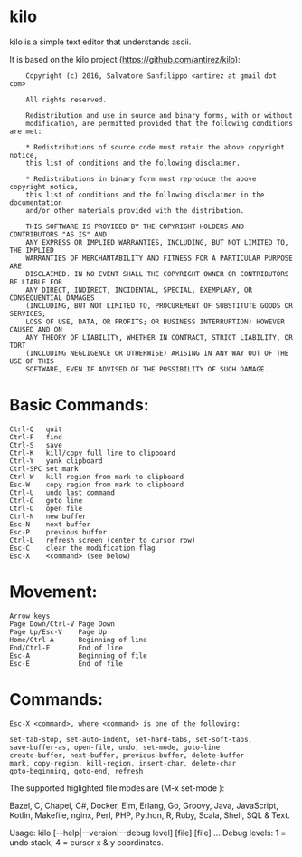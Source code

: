 # kilo

kilo is a simple text editor that understands ascii.

It is based on the kilo project (https://github.com/antirez/kilo):

        Copyright (c) 2016, Salvatore Sanfilippo <antirez at gmail dot com>

        All rights reserved.

        Redistribution and use in source and binary forms, with or without
        modification, are permitted provided that the following conditions are met:

        * Redistributions of source code must retain the above copyright notice,
        this list of conditions and the following disclaimer.

        * Redistributions in binary form must reproduce the above copyright notice,
        this list of conditions and the following disclaimer in the documentation
        and/or other materials provided with the distribution.

        THIS SOFTWARE IS PROVIDED BY THE COPYRIGHT HOLDERS AND CONTRIBUTORS "AS IS" AND
        ANY EXPRESS OR IMPLIED WARRANTIES, INCLUDING, BUT NOT LIMITED TO, THE IMPLIED
        WARRANTIES OF MERCHANTABILITY AND FITNESS FOR A PARTICULAR PURPOSE ARE
        DISCLAIMED. IN NO EVENT SHALL THE COPYRIGHT OWNER OR CONTRIBUTORS BE LIABLE FOR
        ANY DIRECT, INDIRECT, INCIDENTAL, SPECIAL, EXEMPLARY, OR CONSEQUENTIAL DAMAGES
        (INCLUDING, BUT NOT LIMITED TO, PROCUREMENT OF SUBSTITUTE GOODS OR SERVICES;
        LOSS OF USE, DATA, OR PROFITS; OR BUSINESS INTERRUPTION) HOWEVER CAUSED AND ON
        ANY THEORY OF LIABILITY, WHETHER IN CONTRACT, STRICT LIABILITY, OR TORT
        (INCLUDING NEGLIGENCE OR OTHERWISE) ARISING IN ANY WAY OUT OF THE USE OF THIS
        SOFTWARE, EVEN IF ADVISED OF THE POSSIBILITY OF SUCH DAMAGE.

# Basic Commands:
	Ctrl-Q   quit
	Ctrl-F   find
	Ctrl-S   save
	Ctrl-K   kill/copy full line to clipboard
	Ctrl-Y   yank clipboard
	Ctrl-SPC set mark
	Ctrl-W   kill region from mark to clipboard
	Esc-W    copy region from mark to clipboard
	Ctrl-U   undo last command
	Ctrl-G   goto line
	Ctrl-O   open file
	Ctrl-N   new buffer
	Esc-N    next buffer
	Esc-P    previous buffer
	Ctrl-L   refresh screen (center to cursor row)
	Esc-C    clear the modification flag
	Esc-X	 <command> (see below)

# Movement:
	Arrow keys
	Page Down/Ctrl-V Page Down
	Page Up/Esc-V    Page Up
	Home/Ctrl-A      Beginning of line
	End/Ctrl-E       End of line
	Esc-A            Beginning of file
	Esc-E            End of file

# Commands:
    Esc-X <command>, where <command> is one of the following:

	set-tab-stop, set-auto-indent, set-hard-tabs, set-soft-tabs,
	save-buffer-as, open-file, undo, set-mode, goto-line
	create-buffer, next-buffer, previous-buffer, delete-buffer
	mark, copy-region, kill-region, insert-char, delete-char
	goto-beginning, goto-end, refresh

The supported higlighted file modes are (M-x set-mode <mode>):

Bazel, C, Chapel, C#, Docker, Elm, Erlang, Go, Groovy, Java, JavaScript, 
Kotlin, Makefile, nginx, Perl, PHP, Python, R, Ruby, Scala, Shell, SQL & Text.

Usage: kilo [--help|--version|--debug level] [file] [file] ...
	Debug levels: 1 = undo stack; 4 = cursor x & y coordinates.


